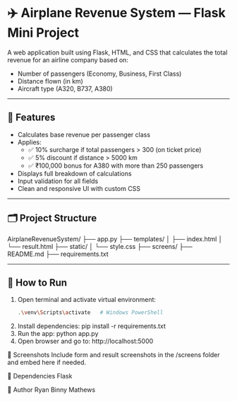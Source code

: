 # ✈️ Airplane Revenue System — Flask Mini Project

A web application built using Flask, HTML, and CSS that calculates the total revenue for an airline company based on:

- Number of passengers (Economy, Business, First Class)
- Distance flown (in km)
- Aircraft type (A320, B737, A380)

---

## 🧮 Features

- Calculates base revenue per passenger class
- Applies:
  - ✅ 10% surcharge if total passengers > 300 (on ticket price)
  - ✅ 5% discount if distance > 5000 km
  - ✅ ₹100,000 bonus for A380 with more than 250 passengers
- Displays full breakdown of calculations
- Input validation for all fields
- Clean and responsive UI with custom CSS

---

## 🗂️ Project Structure

AirplaneRevenueSystem/
├── app.py
├── templates/
│ ├── index.html
│ └── result.html
├── static/
│ └── style.css
├── screens/ 
├── README.md
├── requirements.txt


---

## 🚀 How to Run

1. Open terminal and activate virtual environment:
   ```bash
   .\venv\Scripts\activate   # Windows PowerShell
2. Install dependencies:
   pip install -r requirements.txt
3. Run the app:
   python app.py
4. Open browser and go to:
   http://localhost:5000

📸 Screenshots
Include form and result screenshots in the /screens folder and embed here if needed.

🧾 Dependencies
Flask

👤 Author
Ryan Binny Mathews






